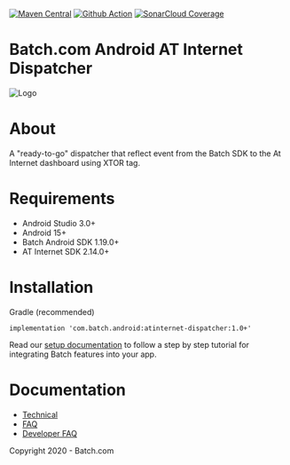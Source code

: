 [![Maven Central](https://maven-badges.herokuapp.com/maven-central/com.batch.android/atinternet-dispatcher/badge.svg)](https://maven-badges.herokuapp.com/maven-central/com.batch.android/atinternet-dispatcher)
[![Github Action](https://github.com/BatchLabs/android-atinternet-dispatcher/workflows/Android%20CI/badge.svg)](https://github.com/BatchLabs/android-atinternet-dispatcher/actions?query=workflow%3A%22Android+CI%22)
[![SonarCloud Coverage](https://sonarcloud.io/api/project_badges/measure?project=BatchLabs_Batch-Android-atinternet-dispatcher&metric=coverage)](https://sonarcloud.io/dashboard?id=BatchLabs_Batch-Android-atinternet-dispatcher)

Batch.com Android AT Internet Dispatcher
==================

![Logo](http://batch-doc.s3.amazonaws.com/logo_batch_192.gif)

# About

A "ready-to-go" dispatcher that reflect event from the Batch SDK to the At Internet dashboard using XTOR tag.

# Requirements
 - Android Studio 3.0+
 - Android 15+
 - Batch Android SDK 1.19.0+
 - AT Internet SDK 2.14.0+

# Installation
Gradle (recommended)

```
implementation 'com.batch.android:atinternet-dispatcher:1.0+'
```

Read our [setup documentation](https://doc.batch.com/) to follow a step by step tutorial for integrating Batch features into your app.

# Documentation

 - [Technical](https://batch.com/doc)
 - [FAQ](https://batch.com/doc/faq/general.html)
 - [Developer FAQ](https://batch.com/developers)

Copyright 2020 - Batch.com